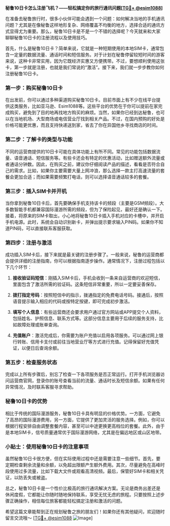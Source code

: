 **秘鲁10日卡怎么注册飞机？——轻松搞定你的旅行通讯问题[[TG💪+ @esim1088](https://t.me/s/esim1088)]**

在准备去秘鲁旅行时，很多小伙伴可能会遇到一个问题：如何解决当地的手机通讯问题？尤其是在像秘鲁这样地形复杂、网络覆盖不均衡的地方，选择合适的通讯方式显得尤为重要。那么，秘鲁10日卡是不是一个不错的选择呢？今天就来和大家聊聊秘鲁10日卡的注册流程以及使用技巧。

首先，什么是秘鲁10日卡？简单来说，它就是一种短期使用的本地SIM卡，通常包含一定量的数据流量、通话时间和短信服务。对于计划在秘鲁停留较短时间的游客来说，这种卡非常实用，因为它既经济实惠又方便携带。不过，要想顺利使用这张卡，第一步就是注册，也就是我们常说的“激活”。接下来，我们就一步步教你如何注册秘鲁10日卡。

### **第一步：购买秘鲁10日卡**
在出发前，你可以通过多种渠道购买秘鲁10日卡。目前市面上有不少在线平台提供这类服务，比如亚马逊、Esim1088等。这些平台的优势在于你可以提前在家完成购买，避免到了目的地再找地方购买的麻烦。当然，如果你已经到达秘鲁，也可以在当地机场、大型商场或电信营业厅找到相关产品。不过，在国内预购的好处是价格可能更优惠，而且支持快递送到家，省去了你在异国他乡寻找商店的时间。

### **第二步：了解卡的类型与功能**
不同的运营商提供的10日卡可能在具体功能上有所不同。常见的功能包括数据流量、语音通话、短信服务等。有些卡还会有特定的优惠活动，比如赠送额外流量或者通话分钟数。因此，在购买之前，建议你仔细阅读产品的描述，看看是否符合自己的需求。比如，如果你主要需要大量上网冲浪，那么选择一款主打高速流量的套餐会更加合适；而如果需要频繁打电话，则可以选择语音通话较多的套餐。

### **第三步：插入SIM卡并开机**
当你拿到秘鲁10日卡后，首先要确保手机支持该卡的频段（主要是GSM频段）。大多数智能手机都兼容国际漫游所需的频段，但为了保险起见，最好还是确认一下。接着，将原来的SIM卡取出，小心地将秘鲁10日卡插入手机对应的卡槽中，并开启手机电源。此时，系统会自动识别新卡，并弹出提示要求输入PIN码。如果你不知道PIN码，可以直接联系客服获取。

### **第四步：注册与激活**
成功插入SIM卡后，接下来就是最关键的注册步骤了。一般来说，秘鲁的运营商都会提供详细的注册指南，你可以根据指南逐步操作。通常情况下，注册过程包括以下几个环节：

1. **接收验证码短信**：刚插入SIM卡后，手机会收到一条来自运营商的欢迎短信，里面包含了激活所需的验证码。这条短信非常重要，所以一定要妥善保存。
   
2. **拨打指定号码**：按照短信中的指示，拨通指定的免费电话号码。接通后，按照语音提示输入相应的代码或按特定按键，即可完成初步激活。

3. **填写个人信息**：有些运营商还会要求用户通过官方网站或APP提交个人资料，包括姓名、护照信息、联系方式等。这部分信息主要用于后续的服务支持，比如故障处理或账单查询。

4. **充值账户**：激活完成后，你需要为账户充值以启用各项服务。可以通过网上银行转账、信用卡支付或前往当地营业厅等方式进行充值。记得保留好充值凭证，以便日后查询余额。

### **第五步：检查服务状态**
完成以上所有步骤后，别忘了检查一下各项服务是否正常运行。打开手机浏览器访问运营商官网，登录你的账号查看当前的流量、通话时长及短信余额。如果有任何异常情况，及时联系客服寻求帮助。

### **秘鲁10日卡的优势**
相比于传统的国际漫游服务，秘鲁10日卡具有明显的价格优势。一方面，它避免了高昂的国际漫游费用，另一方面，它提供了更加灵活的服务选择。例如，你可以根据行程安排自由调整套餐内容，甚至可以中途更换更高档位的套餐。此外，由于是本地SIM卡，信号质量通常优于国际漫游网络，尤其是在偏远地区或山区地带。

### **小贴士：使用秘鲁10日卡的注意事项**
虽然秘鲁10日卡很方便，但在实际使用过程中还是需要注意一些细节。首先，要定期检查剩余流量和余额，以免超出限额产生额外费用。其次，尽量避免在高峰时段使用过多流量，比如下载大文件或观看高清视频。最后，保管好SIM卡和相关凭证，以防丢失或被盗。

总之，秘鲁10日卡是一个性价比极高的旅行通讯解决方案。无论是商务出差还是休闲度假，它都能让你随时随地保持联系，享受无忧无虑的旅程。只要按照上述步骤正确操作，相信每位旅客都能轻松搞定注册和激活的问题。

希望这篇文章能帮到正在规划秘鲁之旅的朋友们！如果你还有其他疑问，欢迎随时留言交流哦～ [[TG💪+ @esim1088](https://t.me/s/esim1088) ![Image](https://i.postimg.cc/4NQfJmqS/Snipaste-2025-05-13-00-14-12.png)]